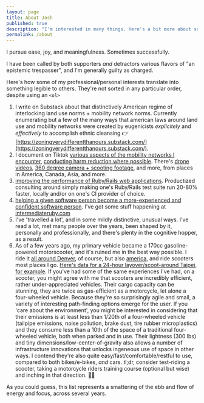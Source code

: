 ```yaml
---
layout: page
title: About Josh
published: true
description: "I'm interested in many things. Here's a bit more about several of those interests."
permalink: /about
---
```


I pursue ease, joy, and meaningfulness. Sometimes successfully.

I have been called by both supporters _and_ detractors various flavors of "an epistemic trespasser", and I'm generally guilty as charged. 

Here's how some of my professional/personal interests translate into something legible to others. They're not sorted in any particular order, despite using an `<ol>`

1. I write on Substack about that distinctively American regime of interlocking land use norms + mobility network norms. Currently enumerating but a few of the many ways that american laws around land use and mobility networks were created by eugenicists _explicitely_ and _effectively_ to accomplish ethnic cleansing 👉 [https://zoningverydifferentthanours.substack.com/](https://zoningverydifferentthanours.substack.com/). 
1. I document on Tiktok [various aspects of the mobility networks I encounter](https://www.tiktok.com/@josh_exists/video/7262222886407179566), [conducting harm reduction where possible](https://www.tiktok.com/@josh_exists/video/7249752983481732394). There's [drone videos](https://www.tiktok.com/@josh_exists/video/7292699759607958815?is_from_webapp=1&sender_device=pc&web_id=7303498805574878751), [360 degree camera + scooting footage](https://www.tiktok.com/@josh_exists/video/7302666678926888238?is_from_webapp=1&sender_device=pc&web_id=7303498805574878751), and more, from places in America, Canada, Asia, and more. 
1. [improving the performance of Ruby/Rails web applications](https://www.intermediateruby.com/let-josh-audit-and-improve-your-test-suite). Productized consulting around simply making one's Ruby/Rails test suite run 20-80% faster, locally and/or on one's CI provider of choice. 
1. [helping a given software person become a more-experienced and confident software person](https://intermediateruby.com). I've got some stuff happening at [intermediateruby.com](https://intermediateruby.com)
1. I've 'travelled a lot', and in some mildly distinctive, unusual ways. I've read a lot, met many people over the years, been shaped by it, personally and professionally, and there's plenty in the cognitive hopper, as a result.
1. As of a few years ago, my primary vehicle became a 170cc gasoline-powered motorscooter, and it's ruined me in the best way possible. I ride it [all around Denver](https://joshs-mobility-data-54dab943ebba.herokuapp.com/?zoom=15&latlng=18.785133,%2098.982139#), of course, but also [america](https://joshs-mobility-data-54dab943ebba.herokuapp.com/?zoom=5&latlng=45.120053,%20-113.115234), and ride scooters most places I go. [Here's data for a 24-hour layover/scoot-around Taipei, for example](https://joshs-mobility-data-54dab943ebba.herokuapp.com/?zoom=12&latlng=-8.557596,%20115.227356). If you've had some of the same experiences I've had, on a scooter, you might agree with me that scooters are incredibly efficient, rather under-appreciated vehicles. Their cargo capacity can be stunning, they are twice as gas-efficient as a motorcycle, let alone a four-wheeled vehicle. Because they're so surprisingly agile and small, a variety of interesting path-finding options emerge for the user. If you 'care about the environment', you might be interested in considering that their emissions is at least less than 1/20th of a four-wheeled vehicle (tailpipe emissions, noise pollution, brake dust, tire rubber microplastics) and they consume less than a 10th of the space of a traditional four-wheeled vehicle, both when parked and in use. Their lightness (300 lbs) and tiny dimensions/low-center-of-gravity also allows a number of infrastructure innovations that unlocks ingeneous use of space in other ways. I contend they're also quite easy/fast/comfortable/restful to use, compared to both bikes/e-bikes, _and_ cars. tl;dr, consider test-riding a scooter, taking a motorcycle riders training course (optional but wise) and inching in that direction. 🤷‍♂️


As you could guess, this list represents a smattering of the ebb and flow of energy and focus, across several years.

